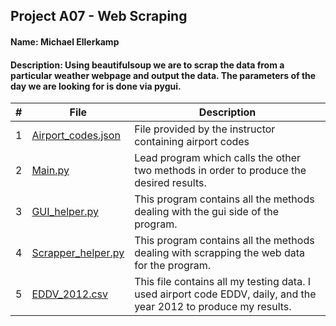 ## Project A07 - Web Scraping
#### Name: Michael Ellerkamp
#### Description: Using beautifulsoup we are to scrap the data from a particular weather webpage and output the data. The parameters of the day we are looking for is done via pygui.

|   #   |    File     |      Description                           |
| :---: | ----------- | -------------------------------------------|
|   1   |   [Airport_codes.json](Airport_codes.json)   | File provided by the instructor containing airport codes   |
|   2   |   [Main.py](Main.py) | Lead program which calls the other two methods in order to produce the desired results. |
|   3   | [GUI_helper.py](GUI_helper.py) | This program contains all the methods dealing with the gui side of the program. |
|   4  |  [Scrapper_helper.py](Scrapper_helper.py) | This program contains all the methods dealing with scrapping the web data for the program. |
|  5   |  [EDDV_2012.csv](../../EDDV/EDDV_2012.csv) | This file contains all my testing data. I used airport code EDDV, daily, and the year 2012 to produce my results.
